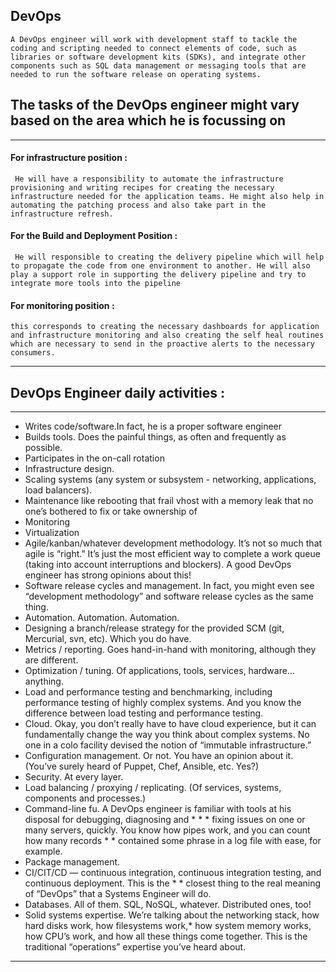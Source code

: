 ## DevOps
    A DevOps engineer will work with development staff to tackle the coding and scripting needed to connect elements of code, such as libraries or software development kits (SDKs), and integrate other components such as SQL data management or messaging tools that are needed to run the software release on operating systems.

## The tasks of the DevOps engineer might vary based on the area which he is focussing on
---
#### For infrastructure position :
     He will have a responsibility to automate the infrastructure provisioning and writing recipes for creating the necessary infrastructure needed for the application teams. He might also help in automating the patching process and also take part in the infrastructure refresh.

#### For the Build and Deployment Position :
     He will responsible to creating the delivery pipeline which will help to propagate the code from one environment to another. He will also play a support role in supporting the delivery pipeline and try to integrate more tools into the pipeline

#### For monitoring position :
    this corresponds to creating the necessary dashboards for application and infrastructure monitoring and also creating the self heal routines which are necessary to send in the proactive alerts to the necessary consumers.

---

## DevOps Engineer daily activities :

---
* Writes code/software.In fact, he is a proper software engineer
* Builds tools. Does the painful things, as often and frequently as possible.
* Participates in the on-call rotation
* Infrastructure design.
* Scaling systems (any system or subsystem - networking, applications, load balancers).
* Maintenance like rebooting that frail vhost with a memory leak that no one’s bothered to fix or take ownership of
* Monitoring
* Virtualization
* Agile/kanban/whatever development methodology. It’s not so much that agile is “right.” It’s just the most efficient way to complete a work queue (taking into account interruptions and blockers). A good DevOps engineer has strong opinions about this!
* Software release cycles and management. In fact, you might even see “development methodology” and software release cycles as the same thing.
* Automation. Automation. Automation.
* Designing a branch/release strategy for the provided SCM (git, Mercurial, svn, etc). Which you do have.
* Metrics / reporting. Goes hand-in-hand with monitoring, although they are different.
* Optimization / tuning. Of applications, tools, services, hardware…anything.
* Load and performance testing and benchmarking, including performance testing of highly complex systems. And you know the difference between load testing and performance testing.
* Cloud. Okay, you don’t really have to have cloud experience, but it can fundamentally change the way you think about complex systems. No one in a colo facility devised the notion of “immutable infrastructure.”
* Configuration management. Or not. You have an opinion about it. (You’ve surely heard of Puppet, Chef, Ansible, etc. Yes?)
* Security. At every layer.
* Load balancing / proxying / replicating. (Of services, systems, components and processes.)
* Command-line fu. A DevOps engineer is familiar with tools at his disposal for debugging, diagnosing and * * * fixing issues on one or many servers, quickly. You know how pipes work, and you can count how many records * * contained some phrase in a log file with ease, for example.
* Package management.
* CI/CIT/CD — continuous integration, continuous integration testing, and continuous deployment. This is the * * closest thing to the real meaning of “DevOps” that a Systems Engineer will do.
* Databases. All of them. SQL, NoSQL, whatever. Distributed ones, too!
* Solid systems expertise. We’re talking about the networking stack, how hard disks work, how filesystems work,* how system memory works, how CPU’s work, and how all these things come together. This is the traditional “operations” expertise you’ve heard about.

---

